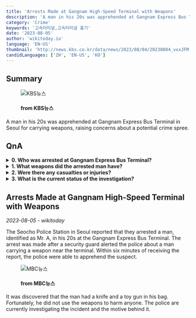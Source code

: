 ```yaml
---
title: 'Arrests Made at Gangnam High-Speed Terminal with Weapons'
description: 'A man in his 20s was apprehended at Gangnam Express Bus Terminal in Seoul for carrying weapons, raising concerns about a potential crime spree.'
category: 'Crime'
keywords: '고속터미널,고속터미널 흉기'
date: '2023-08-05'
author: 'wikitoday.io'
language: 'EN-US'
thumbnail: 'http://news.kbs.co.kr/data/news/2023/08/04/20230804_vxxJFM.jpg'
candidLanguages: ['ZH', 'EN-US', 'KO']
---
```


## Summary



<figure>
    <img src="http://news.kbs.co.kr/data/news/2023/08/04/20230804_vxxJFM.jpg" alt="KBS뉴스" />
    <figcaption>
        <h4> from KBS뉴스</h4>
    </figcaption>
</figure>


A man in his 20s was apprehended at Gangnam Express Bus Terminal in Seoul for carrying weapons, raising concerns about a potential crime spree.


## QnA


<details>
    <summary><b>0. Who was arrested at Gangnam Express Bus Terminal?</b></summary>
    A man in his 20s, known as Mr. A, was apprehended at the terminal.
</details>

<details>
    <summary><b>1. What weapons did the arrested man have?</b></summary>
    The man was found in possession of a knife and a toy gun.
</details>

<details>
    <summary><b>2. Were there any casualties or injuries?</b></summary>
    Fortunately, there were no casualties or injuries reported in this incident.
</details>

<details>
    <summary><b>3. What is the current status of the investigation?</b></summary>
    The police are currently investigating the incident and the motive behind it.
</details>



## Arrests Made at Gangnam High-Speed Terminal with Weapons

_2023-08-05 - wikitoday_

The Seocho Police Station in Seoul reported that they arrested a man, identified as Mr. A, in his 20s at the Gangnam Express Bus Terminal. The arrest was made after a security guard alerted the police about a man carrying a weapon near the terminal. Within six minutes of receiving the report, the police were able to apprehend the suspect.


<figure>
    <img src="https://image.imnews.imbc.com/news/2023/society/article/__icsFiles/afieldfile/2023/08/04/R230804-24.jpg" alt="MBC뉴스" />
    <figcaption>
        <h4> from MBC뉴스</h4>
    </figcaption>
</figure>


It was discovered that the man had a knife and a toy gun in his bag. Fortunately, he did not use the weapons to harm anyone. The police are currently investigating the incident and the motive behind it.
